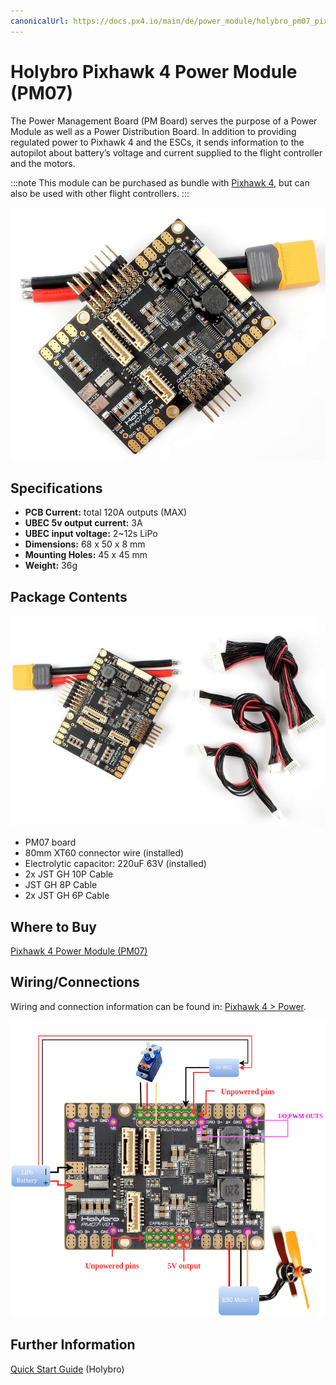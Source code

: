 ```yaml
---
canonicalUrl: https://docs.px4.io/main/de/power_module/holybro_pm07_pixhawk4_power_module
---
```


# Holybro Pixhawk 4 Power Module (PM07)

The Power Management Board (PM Board) serves the purpose of a Power Module as well as a Power Distribution Board. In addition to providing regulated power to Pixhawk 4 and the ESCs, it sends information to the autopilot about battery’s voltage and current supplied to the flight controller and the motors.

:::note
This module can be purchased as bundle with [Pixhawk 4](../assembly/quick_start_pixhawk4.md), but can also be used with other flight controllers.
:::

![PM07](../../assets/hardware/power_module/holybro_pm07/pm07_hero.jpg)

## Specifications

- **PCB Current:** total 120A outputs (MAX)
- **UBEC 5v output current:** 3A
- **UBEC input voltage:** 2~12s LiPo
- **Dimensions:** 68 x 50 x 8 mm
- **Mounting Holes:** 45 x 45 mm
- **Weight:** 36g

## Package Contents

![Package Contents](../../assets/hardware/power_module/holybro_pm07/package_contents.jpg)

- PM07 board
- 80mm XT60 connector wire (installed)
- Electrolytic capacitor: 220uF 63V (installed)
- 2x JST GH 10P Cable
- JST GH 8P Cable
- 2x JST GH 6P Cable

## Where to Buy

[Pixhawk 4 Power Module (PM07)](https://holybro.com/collections/power-modules-pdbs/products/pixhawk-4-power-module-pm07)


## Wiring/Connections

Wiring and connection information can be found in: [Pixhawk 4 > Power](../assembly/quick_start_pixhawk4.md#power).

![Pixhawk 4 - Power Management Board](../../assets/hardware/power_module/holybro_pm07/pixhawk4_power_management_board.png)


## Further Information

[Quick Start Guide](https://docs.holybro.com/power-module-and-pdb/power-module/pm07-quick-start-guide) (Holybro)
